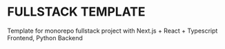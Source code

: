 # FULLSTACK TEMPLATE
Template for monorepo fullstack project with Next.js + React + Typescript Frontend, Python Backend

